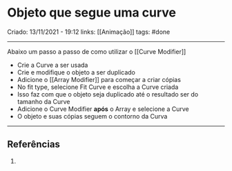 # Objeto que segue uma curve
Criado: 13/11/2021 - 19:12
links: [[Animação]]
tags: #done

---

Abaixo um passo a passo de como utilizar o [[Curve Modifier]]

- Crie a Curve a ser usada
- Crie e modifique o objeto a ser duplicado
- Adicione o [[Array Modifier]] para começar a criar cópias
- No fit type, selecione Fit Curve e escolha a Curve criada
- Isso faz com que o objeto seja duplicado até o resultado ser do tamanho da Curve
- Adicione o Curve Modifier **após** o Array e selecione a Curve
- O objeto e suas cópias seguem o contorno da Curva

---
## Referências
1.